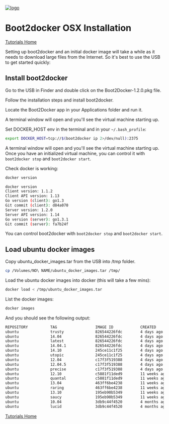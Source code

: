 <a href='http://nscale.nearform.com'>![logo][]</a>

Boot2docker OSX Installation
===================
[Tutorials Home](./)

Setting up boot2docker and an initial docker image will take a while as it needs to download large files from the Internet. So it's best to use the USB to get started quickly:

Install boot2docker
---------------

Go to the USB in Finder and double click on the Boot2Docker-1.2.0.pkg file.

Follow the installation steps and install boot2docker.

Locate the Boot2Docker app in your Applications folder and run it.

A terminal window will open and you'll see the virtual machine starting up.

Set DOCKER_HOST env in the terminal and in your ```~/.bash_profile```:

```bash
export DOCKER_HOST=tcp://$(boot2docker ip 2>/dev/null):2375
```

A terminal window will open and you'll see the virtual machine starting up. Once you have an initialized virtual machine, you can control it with ```boot2docker stop``` and ```boot2docker start```.

Check docker is working:

```bash
docker version
```

```bash
docker version
Client version: 1.1.2
Client API version: 1.13
Go version (client): go1.3
Git commit (client): d84a070
Server version: 1.2.0
Server API version: 1.14
Go version (server): go1.3.1
Git commit (server): fa7b24f
```

You can control boot2docker with ```boot2docker stop``` and ```boot2docker start```.

Load ubuntu docker images
---------------

Copy ubuntu_docker_images.tar from the USB into /tmp folder.

```bash
cp /Volumes/NO\ NAME/ubuntu_docker_images.tar /tmp/
```

Load the ubuntu docker images into docker (this will take a few mins):

```bash
docker load < /tmp/ubuntu_docker_images.tar
```

List the docker images:

```bash
docker images
```

And you should see the following output:

```bash
REPOSITORY          TAG                 IMAGE ID            CREATED             VIRTUAL SIZE
ubuntu              trusty              826544226fdc        4 days ago          194.2 MB
ubuntu              14.04               826544226fdc        4 days ago          194.2 MB
ubuntu              latest              826544226fdc        4 days ago          194.2 MB
ubuntu              14.04.1             826544226fdc        4 days ago          194.2 MB
ubuntu              14.10               245ce11c1f25        4 days ago          202.5 MB
ubuntu              utopic              245ce11c1f25        4 days ago          202.5 MB
ubuntu              12.04               c17f3f519388        4 days ago          106.7 MB
ubuntu              12.04.5             c17f3f519388        4 days ago          106.7 MB
ubuntu              precise             c17f3f519388        4 days ago          106.7 MB
ubuntu              12.10               c5881f11ded9        11 weeks ago        172.2 MB
ubuntu              quantal             c5881f11ded9        11 weeks ago        172.2 MB
ubuntu              13.04               463ff6be4238        11 weeks ago        169.4 MB
ubuntu              raring              463ff6be4238        11 weeks ago        169.4 MB
ubuntu              13.10               195eb90b5349        11 weeks ago        184.7 MB
ubuntu              saucy               195eb90b5349        11 weeks ago        184.7 MB
ubuntu              10.04               3db9c44f4520        4 months ago        183 MB
ubuntu              lucid               3db9c44f4520        4 months ago        183 MB
```

[Tutorials Home](./)

[logo]:../_imgs/logo.png
